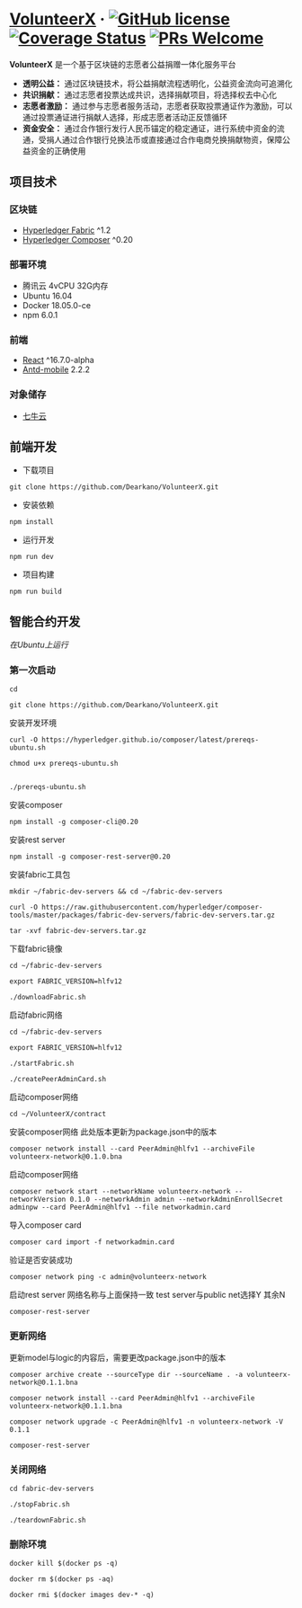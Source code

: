 # [VolunteerX](https://github.com/Dearkano/VolunteerX) &middot; [![GitHub license](https://img.shields.io/badge/license-MIT-blue.svg)](https://github.com/facebook/react/blob/master/LICENSE) [![Coverage Status](https://img.shields.io/coveralls/facebook/react/master.svg?style=flat)](https://coveralls.io/github/facebook/react?branch=master) [![PRs Welcome](https://img.shields.io/badge/PRs-welcome-brightgreen.svg)](https://reactjs.org/docs/how-to-contribute.html#your-first-pull-request)

**VolunteerX** 是一个基于区块链的志愿者公益捐赠一体化服务平台

* **透明公益：** 通过区块链技术，将公益捐献流程透明化，公益资金流向可追溯化
* **共识捐献：** 通过志愿者投票达成共识，选择捐献项目，将选择权去中心化
* **志愿者激励：** 通过参与志愿者服务活动，志愿者获取投票通证作为激励，可以通过投票通证进行捐献人选择，形成志愿者活动正反馈循环
* **资金安全：** 通过合作银行发行人民币锚定的稳定通证，进行系统中资金的流通，受捐人通过合作银行兑换法币或直接通过合作电商兑换捐献物资，保障公益资金的正确使用

## 项目技术

### 区块链
* [Hyperledger Fabric](https://gerrit.hyperledger.org/r/#/admin/projects/fabric) ^1.2
* [Hyperledger Composer](https://github.com/hyperledger/composer) ^0.20

### 部署环境 
* 腾讯云 4vCPU 32G内存 
* Ubuntu 16.04
* Docker 18.05.0-ce
* npm 6.0.1

### 前端
* [React](https://github.com/facebook/react) ^16.7.0-alpha
* [Antd-mobile](https://mobile.ant.design) 2.2.2

### 对象储存
* [七牛云](https://www.qiniu.com/)

## 前端开发
* 下载项目

`git clone https://github.com/Dearkano/VolunteerX.git`
* 安装依赖

`npm install`
* 运行开发

`npm run dev`
* 项目构建

`npm run build`

## 智能合约开发
*在Ubuntu上运行*
### 第一次启动
```
cd

git clone https://github.com/Dearkano/VolunteerX.git

```

安装开发环境
```
curl -O https://hyperledger.github.io/composer/latest/prereqs-ubuntu.sh

chmod u+x prereqs-ubuntu.sh


./prereqs-ubuntu.sh
```

安装composer

`npm install -g composer-cli@0.20`

安装rest server

`npm install -g composer-rest-server@0.20`

安装fabric工具包
```
mkdir ~/fabric-dev-servers && cd ~/fabric-dev-servers

curl -O https://raw.githubusercontent.com/hyperledger/composer-tools/master/packages/fabric-dev-servers/fabric-dev-servers.tar.gz

tar -xvf fabric-dev-servers.tar.gz
```

下载fabric镜像
```
cd ~/fabric-dev-servers

export FABRIC_VERSION=hlfv12

./downloadFabric.sh
```

启动fabric网络
```
cd ~/fabric-dev-servers

export FABRIC_VERSION=hlfv12

./startFabric.sh

./createPeerAdminCard.sh
```

启动composer网络

`cd ~/VolunteerX/contract`

安装composer网络 此处版本更新为package.json中的版本

`composer network install --card PeerAdmin@hlfv1 --archiveFile volunteerx-network@0.1.0.bna`

启动composer网络

`composer network start --networkName volunteerx-network --networkVersion 0.1.0 --networkAdmin admin --networkAdminEnrollSecret adminpw --card PeerAdmin@hlfv1 --file networkadmin.card`

导入composer card

`composer card import -f networkadmin.card`

验证是否安装成功

`composer network ping -c admin@volunteerx-network`

启动rest server 网络名称与上面保持一致 test server与public net选择Y 其余N

`composer-rest-server`

### 更新网络
更新model与logic的内容后，需要更改package.json中的版本

```
composer archive create --sourceType dir --sourceName . -a volunteerx-network@0.1.1.bna

composer network install --card PeerAdmin@hlfv1 --archiveFile volunteerx-network@0.1.1.bna

composer network upgrade -c PeerAdmin@hlfv1 -n volunteerx-network -V 0.1.1

composer-rest-server
```

### 关闭网络
```
cd fabric-dev-servers

./stopFabric.sh

./teardownFabric.sh
```

### 删除环境
```
docker kill $(docker ps -q)

docker rm $(docker ps -aq)

docker rmi $(docker images dev-* -q)
```
